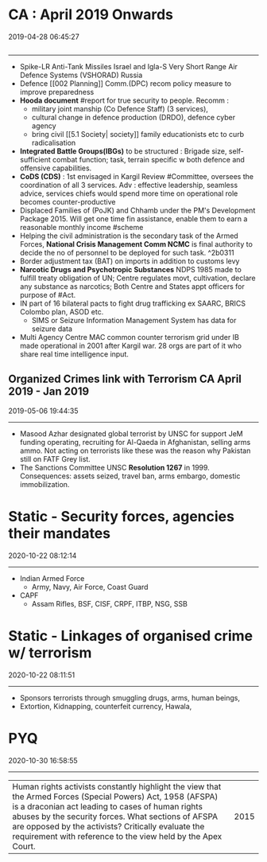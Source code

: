 # CA : April 2019 Onwards
2019-04-28 06:45:27
```toc
```
---

-   Spike-LR Anti-Tank Missiles Israel and Igla-S Very Short Range Air Defence Systems (VSHORAD) Russia
-   Defence [[002 Planning]] Comm.(DPC) recom policy measure to improve preparedness
 - **Hooda document** #report for true security to people. Recomm :
	-   military joint manship (Co Defence Staff) (3 services),
	-   cultural change in defence production (DRDO), defence cyber agency
	-   bring civil [[5.1 Society| society]] family educationists etc to curb radicalisation
-   **Integrated Battle Groups(IBGs)** to be structured : Brigade size, self-sufficient combat function; task, terrain specific w both defence and offensive capabilities.
-   **CoDS (CDS)** : 1st envisaged in Kargil Review #Committee, oversees the coordination of all 3 services. Adv : effective leadership, seamless advice, services chiefs would spend more time on operational role becomes counter-productive
-   Displaced Families of (PoJK) and Chhamb under the PM's Development Package 2015. Will get one time fin assistance, enable them to earn a reasonable monthly income #scheme 
  -   Helping the civil administration is the secondary task of the Armed Forces, **National Crisis Management Comm NCMC** is final authority to decide the no of personnel to be deployed for such task. ^2b0311
-   Border adjustment tax (BAT) on imports in addition to customs levy
-   **Narcotic Drugs and Psychotropic Substances** NDPS 1985 made to fulfill treaty obligation of UN; Centre regulates movt, cultivation, declare any substance as narcotics; Both Centre and States appt officers for purpose of #Act. 
  - IN part of 16 bilateral pacts to fight drug trafficking ex SAARC, BRICS Colombo plan, ASOD etc.
	  - SIMS or Seizure Information Management System has data for seizure data
  - Multi Agency Centre MAC common counter terrorism grid under IB made operational in 2001 after Kargil war. 28 orgs are part of it who share real time intelligence input. 
  

##  Organized Crimes link with Terrorism  CA April 2019 - Jan 2019 
2019-05-06 19:44:35
            
---

- Masood Azhar designated global terrorist by UNSC for support JeM funding operating, recruiting for Al-Qaeda in Afghanistan, selling arms ammo. Not acting on terrorists like these was the reason why Pakistan still on FATF Grey list.
- The Sanctions Committee UNSC **Resolution 1267** in 1999. Consequences: assets seized, travel ban, arms embargo, domestic immobilization. 

 

# Static - Security forces, agencies their mandates
2020-10-22 08:12:14
            
---

-   Indian Armed Force
    -   Army, Navy, Air Force, Coast Guard
-   CAPF
    -   Assam Rifles, BSF, CISF, CRPF, ITBP, NSG, SSB


# Static - Linkages of organised crime w/ terrorism
2020-10-22 08:11:51
            
---

-   Sponsors terrorists through smuggling drugs, arms, human beings,
-   Extortion, Kidnapping, counterfeit currency, Hawala,



# PYQ
2020-10-30 16:58:55
            
---


|                                                                                                                                                                                                                                                                                                                                              |      |
|----------------------------------------------------------------------------------------------------------------------------------------------------------------------------------------------------------------------------------------------------------------------------------------------------------------------------------------------|------|
| Human rights activists constantly highlight the view that the Armed Forces (Special Powers) Act, 1958 (AFSPA) is a draconian act leading to cases of human rights abuses by the security forces. What sections of AFSPA are opposed by the activists? Critically evaluate the requirement with reference to the view held by the Apex Court. | 2015 |

















